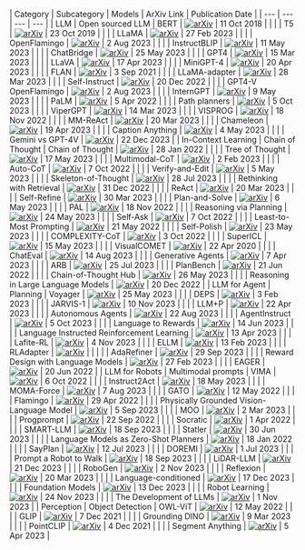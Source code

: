 | Category | Subcategory | Models | ArXiv Link | Publication Date |
| --- | --- | --- | --- |
| LLM | Open sourced LLM | BERT | [![arXiv](https://img.shields.io/badge/arXiv-1810.04805-blue.svg)](https://arxiv.org/abs/1810.04805) | 11 Oct 2018 |
|  |  | T5 | [![arXiv](https://img.shields.io/badge/arXiv-1910.10683-blue.svg)](https://arxiv.org/abs/1910.10683) | 23 Oct 2019 |
|  |  | LLaMA | [![arXiv](https://img.shields.io/badge/arXiv-2302.13971-blue.svg)](https://arxiv.org/abs/2302.13971) | 27 Feb 2023 |
|  |  | OpenFlamingo | [![arXiv](https://img.shields.io/badge/arXiv-2308.01390-blue.svg)](https://arxiv.org/abs/2308.01390) | 2 Aug 2023 |
|  |  | InstructBLIP | [![arXiv](https://img.shields.io/badge/arXiv-2305.06500-blue.svg)](https://arxiv.org/abs/2305.06500) | 11 May 2023 |
|  |  | ChatBridge | [![arXiv](https://img.shields.io/badge/arXiv-2305.16103-blue.svg)](https://arxiv.org/abs/2305.16103) | 25 May 2023 |
|  |  | GPT4 | [![arXiv](https://img.shields.io/badge/arXiv-2303.08774-blue.svg)](https://arxiv.org/abs/2303.08774) | 15 Mar 2023 |
|  |  | LLaVA | [![arXiv](https://img.shields.io/badge/arXiv-2304.08485-blue.svg)](https://arxiv.org/abs/2304.08485) | 17 Apr 2023 |
|  |  | MiniGPT-4 | [![arXiv](https://img.shields.io/badge/arXiv-2304.10592-blue.svg)](https://arxiv.org/abs/2304.10592) | 20 Apr 2023 |
|  |  | FLAN | [![arXiv](https://img.shields.io/badge/arXiv-2109.01652-blue.svg)](https://arxiv.org/abs/2109.01652) | 3 Sep 2021 |
|  |  | LLaMA-adapter | [![arXiv](https://img.shields.io/badge/arXiv-2303.16199-blue.svg)](https://arxiv.org/abs/2303.16199) | 28 Mar 2023 |
|  |  | Self-Instruct | [![arXiv](https://img.shields.io/badge/arXiv-2212.10560-blue.svg)](https://arxiv.org/abs/2212.10560) | 20 Dec 2022 |
|  |  | GPT4-V OpenFlamingo | [![arXiv](https://img.shields.io/badge/arXiv-2308.01390-blue.svg)](https://arxiv.org/abs/2308.01390) | 2 Aug 2023 |
|  |  | InternGPT | [![arXiv](https://img.shields.io/badge/arXiv-2305.05662-blue.svg)](https://arxiv.org/abs/2305.05662) | 9 May 2023 |
|  |  | PaLM | [![arXiv](https://img.shields.io/badge/arXiv-2204.02311-blue.svg)](https://arxiv.org/abs/2204.02311) | 5 Apr 2022 |
|  |  | Path planners | [![arXiv](https://img.shields.io/badge/arXiv-2310.03249-blue.svg)](https://arxiv.org/abs/2310.03249) | 5 Oct 2023 |
|  |  | ViperGPT | [![arXiv](https://img.shields.io/badge/arXiv-2303.08128-blue.svg)](https://arxiv.org/abs/2303.08128) | 14 Mar 2023 |
|  |  | VISPROG | [![arXiv](https://img.shields.io/badge/arXiv-2211.11559-blue.svg)](https://arxiv.org/abs/2211.11559) | 18 Nov 2022 |
|  |  | MM-ReAct | [![arXiv](https://img.shields.io/badge/arXiv-2303.11381-blue.svg)](https://arxiv.org/abs/2303.11381) | 20 Mar 2023 |
|  |  | Chameleon | [![arXiv](https://img.shields.io/badge/arXiv-2304.09842-blue.svg)](https://arxiv.org/abs/2304.09842) | 19 Apr 2023 |
|  |  | Caption Anything | [![arXiv](https://img.shields.io/badge/arXiv-2305.02677-blue.svg)](https://arxiv.org/abs/2305.02677) | 4 May 2023 |
|  |  | Gemini vs GPT-4V | [![arXiv](https://img.shields.io/badge/arXiv-2312.15011-blue.svg)](https://arxiv.org/abs/2312.15011) | 22 Dec 2023 |
| In-Context Learning | Chain of Thought | Chain of Thought | [![arXiv](https://img.shields.io/badge/arXiv-2201.11903-blue.svg)](https://arxiv.org/abs/2201.11903) | 28 Jan 2022 |
|  |  | Tree of Thought | [![arXiv](https://img.shields.io/badge/arXiv-2305.10601-blue.svg)](https://arxiv.org/abs/2305.10601) | 17 May 2023 |
|  |  | Multimodal-CoT | [![arXiv](https://img.shields.io/badge/arXiv-2302.00923-blue.svg)](https://arxiv.org/abs/2302.00923) | 2 Feb 2023 |
|  |  | Auto-CoT | [![arXiv](https://img.shields.io/badge/arXiv-2210.03493-blue.svg)](https://arxiv.org/abs/2210.03493) | 7 Oct 2022 |
|  |  | Verify-and-Edit | [![arXiv](https://img.shields.io/badge/arXiv-2305.03268-blue.svg)](https://arxiv.org/abs/2305.03268) | 5 May 2023 |
|  |  | Skeleton-of-Thought | [![arXiv](https://img.shields.io/badge/arXiv-2307.15337-blue.svg)](https://arxiv.org/abs/2307.15337) | 28 Jul 2023 |
|  |  | Rethinking with Retrieval | [![arXiv](https://img.shields.io/badge/arXiv-2301.00303-blue.svg)](https://arxiv.org/abs/2301.00303) | 31 Dec 2022 |
|  |  | ReAct | [![arXiv](https://img.shields.io/badge/arXiv-2303.11366-blue.svg)](https://arxiv.org/abs/2303.11366) | 20 Mar 2023 |
|  |  | Self-Refine | [![arXiv](https://img.shields.io/badge/arXiv-2303.17651-blue.svg)](https://arxiv.org/abs/2303.17651) | 30 Mar 2023 |
|  |  | Plan-and-Solve | [![arXiv](https://img.shields.io/badge/arXiv-2305.04091-blue.svg)](https://arxiv.org/abs/2305.04091) | 6 May 2023 |
|  |  | PAL | [![arXiv](https://img.shields.io/badge/arXiv-2211.10435-blue.svg)](https://arxiv.org/abs/2211.10435) | 18 Nov 2022 |
|  |  | Reasoning via Planning | [![arXiv](https://img.shields.io/badge/arXiv-2305.14992-blue.svg)](https://arxiv.org/abs/2305.14992) | 24 May 2023 |
|  |  | Self-Ask | [![arXiv](https://img.shields.io/badge/arXiv-2210.03350-blue.svg)](https://arxiv.org/abs/2210.03350) | 7 Oct 2022 |
|  |  | Least-to-Most Prompting | [![arXiv](https://img.shields.io/badge/arXiv-2205.10625-blue.svg)](https://arxiv.org/abs/2205.10625) | 21 May 2022 |
|  |  | Self-Polish | [![arXiv](https://img.shields.io/badge/arXiv-2305.14497-blue.svg)](https://arxiv.org/abs/2305.14497) | 23 May 2023 |
|  |  | COMPLEXITY-CoT | [![arXiv](https://img.shields.io/badge/arXiv-2210.00720-blue.svg)](https://arxiv.org/abs/2210.00720) | 3 Oct 2022 |
|  |  | SuperICL | [![arXiv](https://img.shields.io/badge/arXiv-2305.08848-blue.svg)](https://arxiv.org/abs/2305.08848) | 15 May 2023 |
|  |  | VisualCOMET | [![arXiv](https://img.shields.io/badge/arXiv-2004.10796-blue.svg)](https://arxiv.org/abs/2004.10796) | 22 Apr 2020 |
|  |  | ChatEval | [![arXiv](https://img.shields.io/badge/arXiv-2308.07201-blue.svg)](https://arxiv.org/abs/2308.07201) | 14 Aug 2023 |
|  |  | Generative Agents | [![arXiv](https://img.shields.io/badge/arXiv-2304.03442-blue.svg)](https://arxiv.org/abs/2304.03442) | 7 Apr 2023 |
|  |  | ARB | [![arXiv](https://img.shields.io/badge/arXiv-2307.13692-blue.svg)](https://arxiv.org/abs/2307.13692) | 25 Jul 2023 |
|  |  | PlanBench | [![arXiv](https://img.shields.io/badge/arXiv-2206.10498-blue.svg)](https://arxiv.org/abs/2206.10498) | 21 Jun 2022 |
|  |  | Chain-of-Thought Hub | [![arXiv](https://img.shields.io/badge/arXiv-2305.17306-blue.svg)](https://arxiv.org/abs/2305.17306) | 26 May 2023 |
|  |  | Reasoning in Large Language Models | [![arXiv](https://img.shields.io/badge/arXiv-2212.10403-blue.svg)](https://arxiv.org/abs/2212.10403) | 20 Dec 2022 |
| LLM for Agent | Planning | Voyager | [![arXiv](https://img.shields.io/badge/arXiv-2305.16291-blue.svg)](https://arxiv.org/abs/2305.16291) | 25 May 2023 |
|  |  | DEPS | [![arXiv](https://img.shields.io/badge/arXiv-2302.01560-blue.svg)](https://arxiv.org/abs/2302.01560) | 3 Feb 2023 |
|  |  | JARVIS-1 | [![arXiv](https://img.shields.io/badge/arXiv-2311.05997-blue.svg)](https://arxiv.org/abs/2311.05997) | 10 Nov 2023 |
|  |  | LLM+P | [![arXiv](https://img.shields.io/badge/arXiv-2304.11477-blue.svg)](https://arxiv.org/abs/2304.11477) | 22 Apr 2023 |
|  |  | Autonomous Agents | [![arXiv](https://img.shields.io/badge/arXiv-2308.11432-blue.svg)](https://arxiv.org/abs/2308.11432) | 22 Aug 2023 |
|  |  | AgentInstruct | [![arXiv](https://img.shields.io/badge/arXiv-2310.03710-blue.svg)](https://arxiv.org/abs/2310.03710) | 5 Oct 2023 |
|  |  | Language to Rewards | [![arXiv](https://img.shields.io/badge/arXiv-2306.08647-blue.svg)](https://arxiv.org/abs/2306.08647) | 14 Jun 2023 |
|  |  | Language Instructed Reinforcement Learning | [![arXiv](https://img.shields.io/badge/arXiv-2304.07297-blue.svg)](https://arxiv.org/abs/2304.07297) | 13 Apr 2023 |
|  |  | Lafite-RL | [![arXiv](https://img.shields.io/badge/arXiv-2311.02379-blue.svg)](https://arxiv.org/abs/2311.02379) | 4 Nov 2023 |
|  |  | ELLM | [![arXiv](https://img.shields.io/badge/arXiv-2302.06692-blue.svg)](https://arxiv.org/abs/2302.06692) | 13 Feb 2023 |
|  |  | RLAdapter | [![arXiv](https://img.shields.io/badge/arXiv-forum?id=3s4fZTr1ce-blue.svg)](https://openreview.net/forum?id=3s4) |  |
|  |  | AdaRefiner | [![arXiv](https://img.shields.io/badge/arXiv-2309.17176-blue.svg)](https://arxiv.org/abs/2309.17176) | 29 Sep 2023 |
|  |  | Reward Design with Language Models | [![arXiv](https://img.shields.io/badge/arXiv-2303.00001-blue.svg)](https://arxiv.org/abs/2303.00001) | 27 Feb 2023 |
|  |  | EAGER | [![arXiv](https://img.shields.io/badge/arXiv-2206.09674-blue.svg)](https://arxiv.org/abs/2206.09674) | 20 Jun 2022 |
| LLM for Robots | Multimodal prompts | VIMA | [![arXiv](https://img.shields.io/badge/arXiv-2210.03094-blue.svg)](https://arxiv.org/abs/2210.03094) | 6 Oct 2022 |
|  |  | Instruct2Act | [![arXiv](https://img.shields.io/badge/arXiv-2305.11176-blue.svg)](https://arxiv.org/abs/2305.11176) | 18 May 2023 |
|  |  | MOMA-Force | [![arXiv](https://img.shields.io/badge/arXiv-2308.03624-blue.svg)](https://arxiv.org/abs/2308.03624) | 7 Aug 2023 |
|  |  | GATO | [![arXiv](https://img.shields.io/badge/arXiv-2205.06175-blue.svg)](https://arxiv.org/abs/2205.06175) | 12 May 2022 |
|  |  | Flamingo | [![arXiv](https://img.shields.io/badge/arXiv-2204.14198-blue.svg)](https://arxiv.org/abs/2204.14198) | 29 Apr 2022 |
|  |  | Physically Grounded Vision-Language Model | [![arXiv](https://img.shields.io/badge/arXiv-2309.02561-blue.svg)](https://arxiv.org/abs/2309.02561) | 5 Sep 2023 |
|  |  | MOO | [![arXiv](https://img.shields.io/badge/arXiv-2303.00905-blue.svg)](https://arxiv.org/abs/2303.00905) | 2 Mar 2023 |
|  |  | Progprompt | [![arXiv](https://img.shields.io/badge/arXiv-2209.11302-blue.svg)](https://arxiv.org/abs/2209.11302) | 22 Sep 2022 |
|  |  | Socratic | [![arXiv](https://img.shields.io/badge/arXiv-2204.00598-blue.svg)](https://arxiv.org/abs/2204.00598) | 1 Apr 2022 |
|  |  | SMART-LLM | [![arXiv](https://img.shields.io/badge/arXiv-2309.10062-blue.svg)](https://arxiv.org/abs/2309.10062) | 18 Sep 2023 |
|  |  | Statler | [![arXiv](https://img.shields.io/badge/arXiv-2306.17840-blue.svg)](https://arxiv.org/abs/2306.17840) | 30 Jun 2023 |
|  |  | Language Models as Zero-Shot Planners | [![arXiv](https://img.shields.io/badge/arXiv-2201.07207-blue.svg)](https://arxiv.org/abs/2201.07207) | 18 Jan 2022 |
|  |  | SayPlan | [![arXiv](https://img.shields.io/badge/arXiv-2307.06135-blue.svg)](https://arxiv.org/abs/2307.06135) | 12 Jul 2023 |
|  |  | DOREMI | [![arXiv](https://img.shields.io/badge/arXiv-2307.00329-blue.svg)](https://arxiv.org/abs/2307.00329) | 1 Jul 2023 |
|  |  | Prompt a Robot to Walk | [![arXiv](https://img.shields.io/badge/arXiv-2309.09969-blue.svg)](https://arxiv.org/abs/2309.09969) | 18 Sep 2023 |
|  |  | LiDAR-LLM | [![arXiv](https://img.shields.io/badge/arXiv-2312.14074-blue.svg)](https://arxiv.org/abs/2312.14074) | 21 Dec 2023 |
|  |  | RoboGen | [![arXiv](https://img.shields.io/badge/arXiv-2311.01455-blue.svg)](https://arxiv.org/abs/2311.01455) | 2 Nov 2023 |
|  |  | Reflexion | [![arXiv](https://img.shields.io/badge/arXiv-2303.11366-blue.svg)](https://arxiv.org/abs/2303.11366) | 20 Mar 2023 |
|  |  | Language-conditioned | [![arXiv](https://img.shields.io/badge/arXiv-2312.10807-blue.svg)](https://arxiv.org/abs/2312.10807) | 17 Dec 2023 |
|  |  | Foundation Models | [![arXiv](https://img.shields.io/badge/arXiv-2312.07843-blue.svg)](https://arxiv.org/abs/2312.07843) | 13 Dec 2023 |
|  |  | Robot Learning | [![arXiv](https://img.shields.io/badge/arXiv-2311.14379-blue.svg)](https://arxiv.org/abs/2311.14379) | 24 Nov 2023 |
|  |  | The Development of LLMs | [![arXiv](https://img.shields.io/badge/arXiv-2311.00530-blue.svg)](https://arxiv.org/abs/2311.00530) | 1 Nov 2023 |
| Perception | Object Detection | OWL-ViT | [![arXiv](https://img.shields.io/badge/arXiv-2205.06230-blue.svg)](https://arxiv.org/abs/2205.06230) | 12 May 2022 |
|  |  | GLIP | [![arXiv](https://img.shields.io/badge/arXiv-2112.03857-blue.svg)](https://arxiv.org/abs/2112.03857) | 7 Dec 2021 |
|  |  | Grounding DINO | [![arXiv](https://img.shields.io/badge/arXiv-2303.05499-blue.svg)](https://arxiv.org/abs/2303.05499) | 9 Mar 2023 |
|  |  | PointCLIP | [![arXiv](https://img.shields.io/badge/arXiv-2112.02413-blue.svg)](https://arxiv.org/abs/2112.02413) | 4 Dec 2021 |
|  |  | Segment Anything | [![arXiv](https://img.shields.io/badge/arXiv-2304.02643-blue.svg)](https://arxiv.org/abs/2304.02643) | 5 Apr 2023 |
